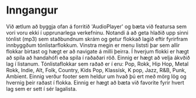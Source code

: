 # Inngangur
Við ætlum að byggja ofan á forritið 'AudioPlayer' og bæta við featursa sem vori voru ekki í upprunarlega verkefninu. Notandi á að geta hlaðið upp sinni tónlist (mp3)  sem staðbundnum skrám og getur flokkað lagið eftir fyrirfram innbyggðum tónlistarflokkum. Vinstra megin er menu liststi þar sem allir flokkar birtast og hægt er að navigate á milli þeirra. Í hverjum flokki er hægt að spila að handahófi eða spila í raðaðari röð. Einnig er hægt að velja ákvðið lag í listanum. 
Tónlistaflokkar sem raðað er í eru: Pop, Rokk, Hip Hop, Metal Rokk, Indie, Alt, Folk, Country, Kids Pop, Klassísk, K pop, Jazz, R&B, Punk, Ambient. Einnig verður footer sem heldur um hvað þú ert með mörg lög og hvernig þeir raðast í flokka. Einnig er hægt að bæta við favorite fyrir hvert lag sem er sett í sér lagalista. 

